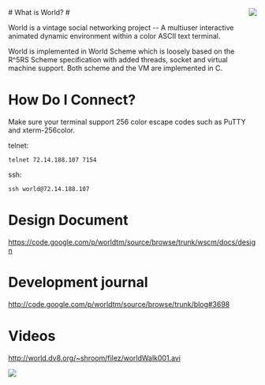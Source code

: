 <img src='http://world.dv8.org/worldani.gif' align='right' />
# What is World? #

World is a vintage social networking project -- A multiuser interactive animated dynamic environment within a color ASCII text terminal.

World is implemented in World Scheme which is loosely based on the R^5RS Scheme specification with added threads, socket and virtual machine support.  Both scheme and the VM are implemented in C.

# How Do I Connect? #

Make sure your terminal support 256 color escape codes such as PuTTY and xterm-256color.

telnet:
```
telnet 72.14.188.107 7154
```

ssh:
```
ssh world@72.14.188.107
```

# Design Document #
https://code.google.com/p/worldtm/source/browse/trunk/wscm/docs/design

# Development journal #
http://code.google.com/p/worldtm/source/browse/trunk/blog#3698

# Videos #
http://world.dv8.org/~shroom/filez/worldWalk001.avi

<img src='http://72.14.188.107/worldani.gif' />